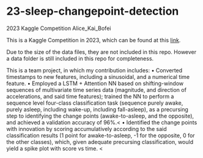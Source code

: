 # 23-sleep-changepoint-detection
2023 Kaggle Competition Alice_Kai_Bofei

This is a Kaggle Competition in 2023, which can be found at this [link](https://www.kaggle.com/competitions/child-mind-institute-detect-sleep-states/overview).

Due to the size of the data files, they are not included in this repo. However a data folder is still included in this repo for completeness.

This is a team project, in which my contribution includes:
•	Converted timestamps to new features, including a sinusoidal, and a numerical time feature.
•	Employed a LSTM + Attention NN based on shifting-window sequences of multivariate time series data (magnitude, and direction of accelerations, and said time features); trained the NN to perform a sequence level four-class classification task (sequence purely awake, purely asleep, including wake-up, including fall-asleep), as a precursing step to identifying the change points (awake-to-asleep, and the opposite), and achieved a validation accuracy of 96%.<
•	Identified the change points with innovation by scoring accumulatively according to the said classification results (1 point for awake-to-asleep, -1 for the opposite, 0 for the other classes), which, given adequate precursing classification, would yield a spike plot with score vs time. <
